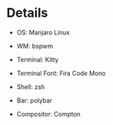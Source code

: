 # Details


* OS: Manjaro Linux
 
* WM: bspwm
 
* Terminal: Kitty
 
* Terminal Font: Fira Code Mono
 
* Shell: zsh
 
* Bar: polybar
 
* Compositor: Compton


